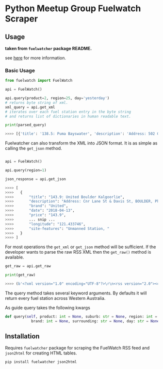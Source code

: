 # Python Meetup Group Fuelwatch Scraper

## Usage

**taken from `fuelwatcher` package README.**

see [here](https://github.com/danielmichaels/fuelwatcher/blob/master/README.md)
for more information.

### Basic Usage

```python
from fuelwatch import FuelWatch

api = FuelWatch()

api.query(product=2, region=25, day='yesterday')
# returns byte string of xml.
xml_query = api.get_xml
# iterates over each fuel station entry in the byte string
# and returns list of dictionaries in human readable text.

print(parsed_query)

>>>> [{'title': '138.5: Puma Bayswater', 'description': 'Address: 502 Guildford Rd, BAYSWATER, Phone: (08) 9379 1322, Open 24 hours', 'brand': 'Puma', 'date': '2018-04-05', 'price': '138.5', 'trading-name': 'Puma Bayswater', 'location': 'BAYSWATER', 'address': '502 Guildford Rd', 'phone': '(08) 9379 1322', 'latitude': '-31.919556', 'longitude': '115.929069', 'site-features': ', Open 24 hours'} ..snip.. ]
```

Fuelwatcher can also transform the XML into JSON format. It is as simple as calling the `get_json` method.

```python

api = FuelWatch()

api.query(region=1)

json_response = api.get_json

>>>> [
>>>>   {
>>>>       "title": "143.9: United Boulder Kalgoorlie",
>>>>       "description": "Address: Cnr Lane St & Davis St, BOULDER, Phone: (08) 9093 1543",
>>>>       "brand": "United",
>>>>       "date": "2018-04-13",
>>>>       "price": "143.9",
>>>>       ... snip ...
>>>>       "longitude": "121.433746",
>>>>       "site-features": "Unmanned Station, "
>>>>   }
>>>> ]
```

For most operations the `get_xml` or `get_json` method will be sufficient. If the developer wants to parse the raw RSS XML then the `get_raw()` method is available.

```python
get_raw = api.get_raw

print(get_raw)

>>>> (b'<?xml version="1.0" encoding="UTF-8"?>\r\n<rss version="2.0"><channel><title>FuelWatch Prices For North of River</title><ttl>720</ttl><link>http://www.fuelwatch.wa.gov.au</link><description>05/04/2018 - North of River</description><language>en-us</language><copyright>Copyright 2005 FuelWatch... snip...</item></channel></rss>\r\n')
```

The query method takes several keyword arguments. By defaults it will return every fuel station across Western Australia.

As guide query takes the following kwargs

```python
def query(self, product: int = None, suburb: str = None, region: int = None,
            brand: int = None, surrounding: str = None, day: str = None):
```
## Installation

Requires `fuelwatcher` package for scraping the FuelWatch RSS feed and `json2html` for creating HTML tables.

```sh
pip install fuelwatcher json2html
```

